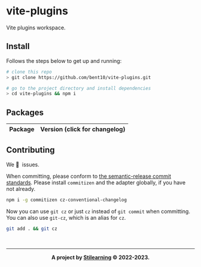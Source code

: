 # vite-plugins

Vite plugins workspace.

## Install

Follows the steps below to get up and running:

```bash
# clone this repo
> git clone https://github.com/bent10/vite-plugins.git

# go to the project directory and install dependencies
> cd vite-plugins && npm i
```

## Packages

| Package | Version (click for changelog) |
| :------ | :---------------------------- |

## Contributing

We 💛&nbsp; issues.

When committing, please conform to [the semantic-release commit standards](https://www.conventionalcommits.org/). Please install `commitizen` and the adapter globally, if you have not already.

```bash
npm i -g commitizen cz-conventional-changelog
```

Now you can use `git cz` or just `cz` instead of `git commit` when committing. You can also use `git-cz`, which is an alias for `cz`.

```bash
git add . && git cz
```

<br/>

---

<p align="center">
  <strong>A project by <a href="https://stilearning.com">Stilearning</a> &copy; 2022-2023.</strong>
</p>
